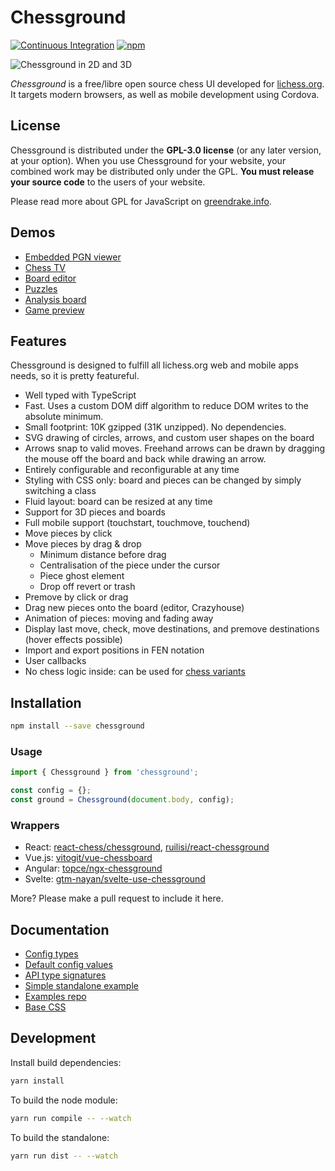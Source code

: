 # Chessground

[![Continuous Integration](https://github.com/lichess-org/chessground/workflows/Continuous%20Integration/badge.svg)](https://github.com/lichess-org/chessground/actions?query=workflow%3A%22Continuous+Integration%22)
[![npm](https://img.shields.io/npm/v/chessground)](https://www.npmjs.com/package/chessground)

![Chessground in 2D and 3D](/screenshot/twin.jpg)

_Chessground_ is a free/libre open source chess UI developed for
[lichess.org](https://lichess.org).
It targets modern browsers, as well as mobile development using Cordova.

## License

Chessground is distributed under the **GPL-3.0 license** (or any later version,
at your option).
When you use Chessground for your website, your combined work may be
distributed only under the GPL. **You must release your source code** to the
users of your website.

Please read more about GPL for JavaScript on [greendrake.info](https://greendrake.info/publications/js-gpl).

## Demos

- [Embedded PGN viewer](https://github.com/lichess-org/pgn-viewer)
- [Chess TV](https://lichess.org/tv)
- [Board editor](https://lichess.org/editor)
- [Puzzles](https://lichess.org/training)
- [Analysis board](https://lichess.org/ofWXRFGy)
- [Game preview](https://lichess.org/games)

## Features

Chessground is designed to fulfill all lichess.org web and mobile apps needs, so it is pretty featureful.

- Well typed with TypeScript
- Fast. Uses a custom DOM diff algorithm to reduce DOM writes to the absolute minimum.
- Small footprint: 10K gzipped (31K unzipped). No dependencies.
- SVG drawing of circles, arrows, and custom user shapes on the board
- Arrows snap to valid moves. Freehand arrows can be drawn by dragging the mouse off the board and back while drawing an arrow.
- Entirely configurable and reconfigurable at any time
- Styling with CSS only: board and pieces can be changed by simply switching a class
- Fluid layout: board can be resized at any time
- Support for 3D pieces and boards
- Full mobile support (touchstart, touchmove, touchend)
- Move pieces by click
- Move pieces by drag & drop
  - Minimum distance before drag
  - Centralisation of the piece under the cursor
  - Piece ghost element
  - Drop off revert or trash
- Premove by click or drag
- Drag new pieces onto the board (editor, Crazyhouse)
- Animation of pieces: moving and fading away
- Display last move, check, move destinations, and premove destinations (hover effects possible)
- Import and export positions in FEN notation
- User callbacks
- No chess logic inside: can be used for [chess variants](https://lichess.org/variant)

## Installation

```sh
npm install --save chessground
```

### Usage

```js
import { Chessground } from 'chessground';

const config = {};
const ground = Chessground(document.body, config);
```

### Wrappers

- React: [react-chess/chessground](https://github.com/react-chess/chessground), [ruilisi/react-chessground](https://github.com/ruilisi/react-chessground)
- Vue.js: [vitogit/vue-chessboard](https://github.com/vitogit/vue-chessboard)
- Angular: [topce/ngx-chessground](https://github.com/topce/ngx-chessground)
- Svelte: [gtm-nayan/svelte-use-chessground](https://github.com/gtm-nayan/svelte-use-chessground)

More? Please make a pull request to include it here.

## Documentation

- [Config types](https://github.com/lichess-org/chessground/tree/master/src/config.ts)
- [Default config values](https://github.com/lichess-org/chessground/tree/master/src/state.ts)
- [API type signatures](https://github.com/lichess-org/chessground/tree/master/src/api.ts)
- [Simple standalone example](https://github.com/lichess-org/chessground/blob/master/demo.html)
- [Examples repo](https://github.com/lichess-org/chessground-examples/tree/master/src/units)
- [Base CSS](https://github.com/lichess-org/chessground-examples/blob/master/assets/chessground.css)

## Development

Install build dependencies:

```sh
yarn install
```

To build the node module:

```sh
yarn run compile -- --watch
```

To build the standalone:

```sh
yarn run dist -- --watch
```

